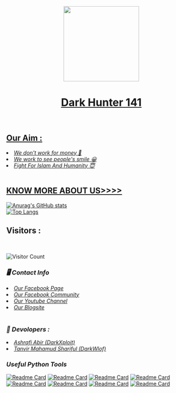 <div align = "center">
  <a href="https://youtube.com/channel/UCkSB55ezk_2vPVwoqmPVZwg">
    <img width="200" heigth="200" src="https://g.top4top.io/p_1894pa7e80.png">
    </br>
  <h1>Dark Hunter 141 </h1>
<br>
</div>


## Our Aim : 
<li><i>We don't work for money 🙂</li></i>
<li><i>We work to see people's smile 😀</li></i>
<li><i>Fight For Islam And Humanity 😇</li></i>
<br>

## KNOW MORE ABOUT US>>>>
![Anurag's GitHub stats](https://github-readme-stats.vercel.app/api?username=darkhunter141&show_icons=true&theme=radical)
<br>
[![Top Langs](https://github-readme-stats.vercel.app/api/top-langs/?username=darkhunter141&layout=compact)](https://github.com/darkhunter141)
<br>
## Visitors :

<br>

![Visitor Count](https://profile-counter.glitch.me/darkhunter141/count.svg)

<h3><b><i>🖥️ Contact Info </i></b></h3>
<li>  <i><a href="https://www.facebook.com/darkhunter141/">Our Facebook Page </a></i></li>
<li>  <i><a href="https://www.facebook.com/groups/428641821766559/?ref=share">Our Facebook Community</a></i></li>
<li>  <i><a href="https://youtube.com/channel/UCkSB55ezk_2vPVwoqmPVZwg">Our Youtube Channel</a></i></li>
<li>  <i><a href="https://darkhunt3r141.blogspot.com/?m=1">Our Blogsite</a></i></li>

<br>
<h3><b><i>🤠 Devolopers :</i></b></h3>
<li> <i><a href="https://www.facebook.com/ashrafiabir04">Ashrafi Abir (DarkXploit)</a></i></li>
<li>  <i><a href="https://www.facebook.com/tanvirmahamud.shariful.3">Tanvir Mahamud Shariful (DarkWlof)</a></i></li>

<h3><b><i>Useful Python Tools</i></b></h3>
<p>

[![Readme Card](https://github-readme-stats.vercel.app/api/pin/?username=darkhunter141&repo=PayPal-BruteForce)](https://github.com/darkhunter141)
[![Readme Card](https://github-readme-stats.vercel.app/api/pin/?username=darkhunter141&repo=Birthday-Deface )](https://github.com/darkhunter141)
[![Readme Card](https://github-readme-stats.vercel.app/api/pin/?username=darkhunter141&repo=Dark-Ngrok)](https://github.com/darkhunter141)
[![Readme Card](https://github-readme-stats.vercel.app/api/pin/?username=darkhunter141&repo=Virus-Lab)](https://github.com/darkhunter141)
[![Readme Card](https://github-readme-stats.vercel.app/api/pin/?username=darkhunter141&repo=Deface-Page-Generator)](https://github.com/darkhunter141)
[![Readme Card](https://github-readme-stats.vercel.app/api/pin/?username=darkhunter141&repo=SQLi-Scanner)](https://github.com/darkhunter141)
[![Readme Card](https://github-readme-stats.vercel.app/api/pin/?username=darkhunter141&repo=URL-MASTER)](https://github.com/darkhunter141)
[![Readme Card](https://github-readme-stats.vercel.app/api/pin/?username=darkhunter141&repo=Dh-All)](https://github.com/darkhunter141)
</p>
